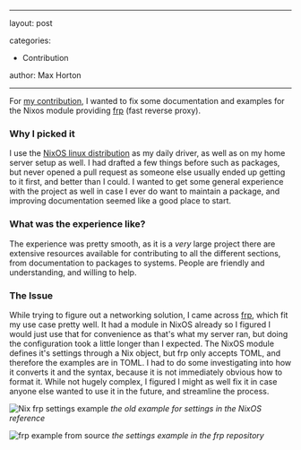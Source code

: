 ---
layout: post

categories:
- Contribution

author: Max Horton

----

For [my contribution](https://github.com/NixOS/nixpkgs/pull/396657), I wanted to fix some documentation and examples for the Nixos module providing [frp](https://github.com/fatedier/frp) (fast reverse proxy).

### Why I picked it
I use the [NixOS linux distribution](https://nixos.org/) as my daily driver, as well as on my home server setup as well. I had drafted a few things before such as packages, but never opened a pull request as someone else usually ended up getting to it first, and better than I could. I wanted to get some general experience with the project as well in case I ever do want to maintain a package, and improving documentation seemed like a good place to start.

### What was the experience like?
The experience was pretty smooth, as it is a *very* large project there are extensive resources available for contributing to all the different sections, from documentation to packages to systems. People are friendly and understanding, and willing to help.

### The Issue
While trying to figure out a networking solution, I came across [frp](https://github.com/fatedier/frp), which fit my use case pretty well. It had a module in NixOS already so I figured I would just use that for convenience as that's what my server ran, but doing the configuration took a little longer than I expected. The NixOS module defines it's settings through a Nix object, but frp only accepts TOML, and therefore the examples are in TOML. I had to do some investigating into how it converts it and the syntax, because it is not immediately obvious how to format it. While not hugely complex, I figured I might as well fix it in case anyone else wanted to use it in the future, and streamline the process.

![Nix frp settings example](/hfoss2025-blogs/assets/images/mjh5810/old_settings_example.png)
*the old example for settings in the NixOS reference*

![frp example from source](/hfoss2025-blogs/assets/images/mjh5810/frp_settings_example.png)
*the settings example in the frp repository*
